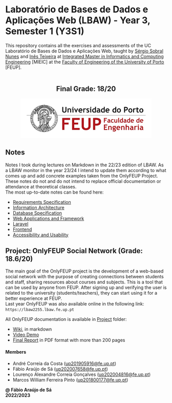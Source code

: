 # Laboratório de Bases de Dados e Aplicações Web (LBAW) - Year 3, Semester 1 (Y3S1)

This repository contains all the exercises and assessments of the UC Laboratório de Bases de Dados e Aplicações Web, taught by [Sérgio Sobral Nunes](https://sigarra.up.pt/feup/pt/func_geral.formview?p_codigo=310021) and [Inês Teixeira](https://sigarra.up.pt/feup/pt/func_geral.FormView?p_codigo=680949) at [Integrated Master in Informatics and Computing Engineering](https://sigarra.up.pt/feup/pt/cur_geral.cur_view?pv_curso_id=742) [MIEIC] at the [Faculty of Engineering of the University of Porto](https://sigarra.up.pt/feup/pt/web_page.Inicial) [FEUP]. <br> <br>

<h2 align = "center" >Final Grade: 18/20</h2>
<p align = "center" >
  <img 
       title = "FEUP logo"
       src = "Images//FEUP_Logo.png" 
       alt = "FEUP Logo" 
  />
</p>

## Notes

Notes I took during lectures on Markdown in the 22/23 edition of LBAW. As a LBAW monitor in the year 23/24 I intend to update them according to what comes up and add concrete examples taken from the OnlyFEUP Project. These notes do not and do not intend to replace official documentation or attendance at theoretical classes. <br>
The most up-to-date notes can be found here:

- [Requirements Specification](./Notes/1%20-%20Requirements%20Specification.md)
- [Information Architecture](./Notes/2%20-%20Information%20Architecture.md)
- [Database Specification](./Notes/3%20-%20Database%20speficiation.md)
- [Web Applications and Framework](./Notes/4%20-%20Web%20Applications%20and%20Frameworks.md)
- [Laravel](./Notes/5%20-%20Laravel.md)
- [Frontend](./Notes/6%20-%20Frontend.md)
- [Accessibility and Usability](./Notes/7%20-%20Accessibility%20and%20Usability.md)

## Project: OnlyFEUP Social Network (Grade: 18.6/20)

The main goal of the OnlyFEUP project is the development of a web-based social network with the purpose of creating connections between students and staff, sharing resources about courses and subjects. This is a tool that can be used by anyone from FEUP. After signing up and verifying the user is related to the university (students/teachers), they can start using it for a better experience at FEUP. <br>
Last year OnlyFEUP was also available online in the following link: `https://lbaw2255.lbaw.fe.up.pt`

All OnlyFEUP documentation is available in [Project](./Project/) folder:

- [Wiki](./Project/Wiki/), in markdown
- [Video Demo](./Project/docs/lbaw2255.mp4)
- [Final Report](./Project/Report.pdf) in PDF format with more than 200 pages

#### Members

* André Correia da Costa (up201905916@fe.up.pt)
* Fábio Araújo de Sá (up202007658@fe.up.pt)
* Lourenço Alexandre Correia Gonçalves (up202004816@fe.up.pt)
* Marcos William Ferreira Pinto (up201800177@fe.up.pt)

**@ Fábio Araújo de Sá** <br>
**2022/2023**

